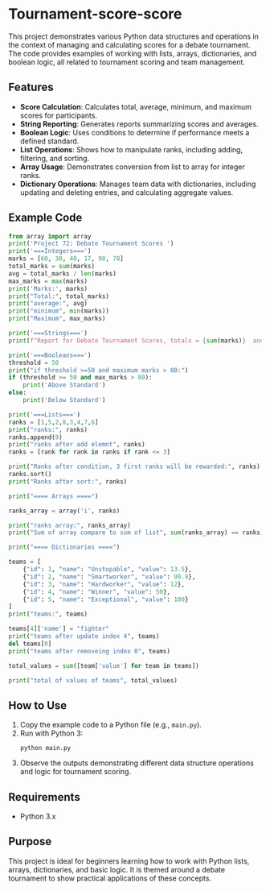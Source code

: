 # Tournament-score-score

This project demonstrates various Python data structures and operations in the context of managing and calculating scores for a debate tournament. The code provides examples of working with lists, arrays, dictionaries, and boolean logic, all related to tournament scoring and team management.

## Features

- **Score Calculation**: Calculates total, average, minimum, and maximum scores for participants.
- **String Reporting**: Generates reports summarizing scores and averages.
- **Boolean Logic**: Uses conditions to determine if performance meets a defined standard.
- **List Operations**: Shows how to manipulate ranks, including adding, filtering, and sorting.
- **Array Usage**: Demonstrates conversion from list to array for integer ranks.
- **Dictionary Operations**: Manages team data with dictionaries, including updating and deleting entries, and calculating aggregate values.

## Example Code

```python
from array import array
print('Project 72: Debate Tournament Scores ')
print('===Integers===')
marks = [60, 30, 40, 17, 98, 78]
total_marks = sum(marks)
avg = total_marks / len(marks)
max_marks = max(marks) 
print('Marks:', marks)
print("Total:", total_marks)
print("average:", avg)
print("minimum", min(marks))
print("Maximum", max_marks)

print('===Strings===')
print(f"Report for Debate Tournament Scores, totals = {sum(marks)}  and average = {sum(marks)/len(marks)}")

print('===Booleans===')
threshold = 50
print("if threshold >=50 and maximum marks > 80:")
if (threshold >= 50 and max_marks > 80):
    print('Above Standard')
else:
    print('Below Standard')

print('===Lists===')
ranks = [1,5,2,8,3,4,7,6]
print("ranks:", ranks)
ranks.append(9)
print("ranks after add elemnt", ranks)
ranks = [rank for rank in ranks if rank <= 3]

print("Ranks after condition, 3 first ranks will be rewarded:", ranks)
ranks.sort()
print("Ranks after sort:", ranks)

print("==== Arrays ====")

ranks_array = array('i', ranks)

print("ranks array:", ranks_array)
print("Sum of array compare to sum of list", sum(ranks_array) == ranks)

print("==== Dictionaries ====")

teams = [
    {"id": 1, "name": "Unstopable", "value": 13.5},
    {"id": 2, "name": "Smartworker", "value": 99.9},
    {"id": 3, "name": "Hardworker", "value": 12},
    {"id": 4, "name": "Winner", "value": 50},
    {"id": 5, "name": "Exceptional", "value": 100}
]
print("teams:", teams)

teams[4]['name'] = "fighter"
print("teams after update index 4", teams)
del teams[0]
print("teams after removeing index 0", teams)

total_values = sum([team['value'] for team in teams])

print("total of values of teams", total_values)
```

## How to Use

1. Copy the example code to a Python file (e.g., `main.py`).
2. Run with Python 3:  
   ```
   python main.py
   ```
3. Observe the outputs demonstrating different data structure operations and logic for tournament scoring.

## Requirements

- Python 3.x

## Purpose

This project is ideal for beginners learning how to work with Python lists, arrays, dictionaries, and basic logic. It is themed around a debate tournament to show practical applications of these concepts.
